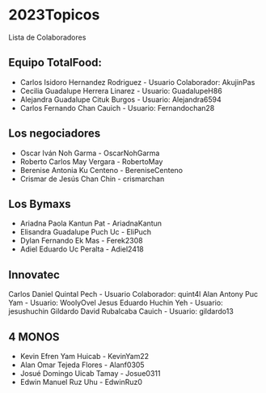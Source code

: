 # 2023Topicos
Lista de Colaboradores


## Equipo TotalFood:
- Carlos Isidoro Hernandez Rodriguez - Usuario Colaborador: AkujinPas
- Cecilia Guadalupe Herrera Linarez - Usuario: GuadalupeH86
- Alejandra Guadalupe Cituk Burgos - Usuario: Alejandra6594
- Carlos Fernando Chan Cauich - Usuario: Fernandochan28

## Los negociadores

- Oscar Iván Noh Garma - OscarNohGarma
- Roberto Carlos May Vergara - RobertoMay
- Berenise Antonia Ku Centeno - BereniseCenteno
- Crismar de Jesús Chan Chin - crismarchan

## Los Bymaxs

- Ariadna Paola Kantun Pat - AriadnaKantun
- Elisandra Guadalupe Puch Uc - EliPuch
- Dylan Fernando Ek Mas - Ferek2308
- Adiel Eduardo Uc Peralta - Adiel2418

## Innovatec

Carlos Daniel Quintal Pech - Usuario Colaborador: quint4l
Alan Antony Puc Yam - Usuario: WoolyOvel
Jesus Eduardo Huchin Yeh - Usuario: jesushuchin
Gildardo David Rubalcaba Cauich - Usuario: gildardo13

## 4 MONOS

- Kevin Efren Yam Huicab - KevinYam22
- Alan Omar Tejeda Flores - Alanf0305
- Josué Domingo Uicab Tamay - Josue0311
- Edwin Manuel Ruz Uhu - EdwinRuz0


